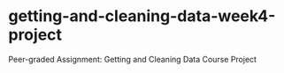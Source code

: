 # getting-and-cleaning-data-week4-project
Peer-graded Assignment: Getting and Cleaning Data Course Project
